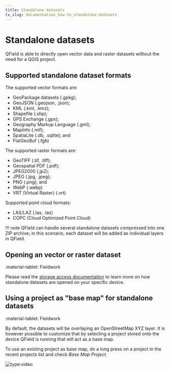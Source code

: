 ```yaml
---
title: Standalone datasets
tx_slug: documentation_how-to_standalone-datasets
---
```


# Standalone datasets

QField is able to directly open vector data and raster datasets without the need for a QGIS project.

## Supported standalone dataset formats

The supported vector formats are:

- GeoPackage datasets (.gpkg);
- GeoJSON (.geojson, .json);
- KML (.kml, .kmz);
- Shapefile (.shp);
- GPS Exchange (.gpx);
- Geography Markup Language (.gml);
- MapInfo (.mif);
- SpatiaLite (.db, .sqlite); and
- FlatGeoBuf (.fgb)

The supported raster formats are:

- GeoTIFF (.tif, .tiff);
- Geospatial PDF (.pdf);
- JPEG2000 (.jp2);
- JPEG (.jpg, .jpeg);
- PNG (.png); and
- WebP (.webp)
- VRT (Virtual Raster) (.vrt)

Supported point cloud formats:

- LAS/LAZ (.las, .laz)
- COPC (Cloud Optimized Point Cloud)

!!! note
    QField can handle several standalone datasets compressed into one ZIP archive; in this scenario, each dataset will be added as individual layers in QField.

## Opening an vector or raster dataset
:material-tablet: Fieldwork

Please read the [storage access documentation](../../how-to/project-setup/storage.md) to learn more on how standalone datasets are opened on your specific device.

## Using a project as "base map" for standalone datasets
:material-tablet: Fieldwork

By default, the datasets will be overlaying an OpenStreetMap XYZ layer. It is however possible to customize that by selecting a project stored onto the device QField is running that will act as a base map.

To use an existing project as base map, do a long press on a project in the recent projects list and check *Base Map Project*.

![type:video](https://player.vimeo.com/video/604849182)<!-- markdown-link-check-disable-line -->
